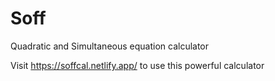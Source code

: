 # Soff
Quadratic and Simultaneous equation calculator 

Visit https://soffcal.netlify.app/ to use this powerful calculator 
